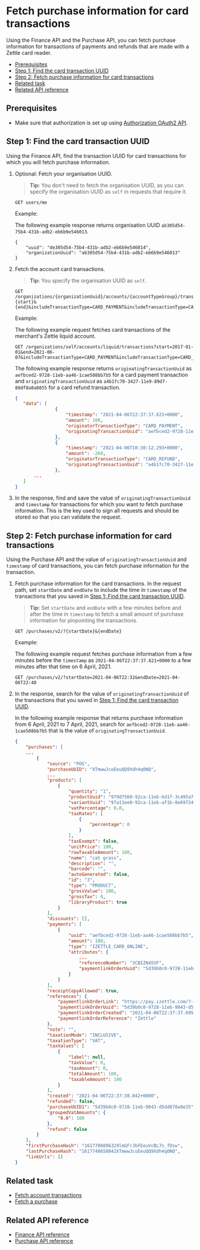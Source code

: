 Fetch purchase information for card transactions
===
Using the Finance API and the Purchase API, you can fetch purchase information for transactions of payments and refunds that are made with a Zettle card reader. 

* [Prerequisites](#prerequisites)
* [Step 1: Find the card transaction UUID](#step-1-find-the-card-transaction-uuid)
* [Step 2: Fetch purchase information for card transactions](#step-2-fetch-purchase-information-for-card-transactions)
* [Related task](#related-task)
* [Related API reference](#related-api-reference)

## Prerequisites
* Make sure that authorization is set up using [Authorization OAuth2 API](../../authorization.adoc). 
<!-- to be continued if any -->

## Step 1: Find the card transaction UUID
Using the Finance API, find the transaction UUID for card transactions for which you will fetch purchase information.  

1. Optional: Fetch your organisation UUID. 
   > **Tip:** You don't need to fetch the organisation UUID, as you can specify the organisation UUID as `self` in requests that require it.

    ```
    GET users/me
    ```
   Example:
       
   The following example response returns organisation UUID `ab305d54-75b4-431b-adb2-eb6b9e546013`.

    ```
    {
        "uuid": "de305d54-75b4-431b-adb2-eb6b9e546014",
        "organizationUuid": "ab305d54-75b4-431b-adb2-eb6b9e546013"
    }
    ```
       
2. Fetch the account card transactions. 
   > **Tip:** You specify the organisation UUID as `self`.

    ```
    GET /organizations/{organizationUuid}/accounts/{accountTypeGroup}/transactions?{start}&{end}&includeTransactionType=CARD_PAYMENT&includeTransactionType=CARD_REFUND
    ```
   Example:
   
   The following example request fetches card transactions of the merchant's Zettle liquid account.
   
   ```
   GET /organizations/self/accounts/liquid/transactions?start=2017-01-01&end=2021-06-07&includeTransactionType=CARD_PAYMENT&includeTransactionType=CARD_REFUND
   ```
       
   The following example response returns `originatingTransactionUuid` as `aefbced2-9728-11eb-aa46-1cae508bb7b5` for a card payment transaction and `originatingTransactionUuid` as `a4b1fc70-3427-11e9-89d7-88df8a0a0855` for a card refund transaction.

    ```json
    {
       "data": [
                   {
                       "timestamp": "2021-04-06T22:37:37.621+0000",
                       "amount": 100,
                       "originatorTransactionType": "CARD_PAYMENT",
                       "originatingTransactionUuid": "aefbced2-9728-11eb-aa46-1cae508bb7b5"
                   },
                   {
                       "timestamp": "2021-04-06T10:30:12.293+0000",
                       "amount": -260,
                       "originatorTransactionType": "CARD_REFUND",
                       "originatingTransactionUuid": "a4b1fc70-3427-11e9-89d7-88df8a0a0855"
                   },
           ...
       ]
   }
    ```

3. In the response, find and save the value of `originatingTransactionUuid` and `timestamp` for transactions for which you want to fetch purchase information. This is the key used to sign all requests and should be stored so that you can validate the request.


## Step 2: Fetch purchase information for card transactions
Using the Purchase API and the value of `originatingTransactionUuid` and `timestamp` of card transactions, you can fetch purchase information for the transaction.

1. Fetch purchase information for the card transactions. In the request path, set `startDate` and `endDate` to include the time in `timestamp` of the transactions that you saved in [Step 1: Find the card transaction UUID](#step-1-find-the-card-transaction-uuid).
   > **Tip:** Set `startDate` and `endDate` with a few minutes before and after the time in `timestamp` to fetch a small amount of purchase information for pinpointing the transactions.
    
    ```
    GET /purchases/v2/?{startDate}&{endDate}
    ```
    
   Example:
    
   The following example request fetches purchase information from a few minutes before the `timestamp` as `2021-04-06T22:37:37.621+0000` to a few minutes after that time on 6 April, 2021.
    
    ```
    GET /purchases/v2/?startDate=2021-04-06T22:32&endDate=2021-04-06T22:40
    ```

2. In the response, search for the value of `originatingTransactionUuid` of the transactions that you saved in [Step 1: Find the card transaction UUID](#step-1-find-the-card-transaction-uuid).

    In the following example response that returns purchase information from 6 April, 2021 to 7 April, 2021, search for `aefbced2-9728-11eb-aa46-1cae508bb7b5` that is the value of `originatingTransactionUuid`.
    
    ```json
    {
        "purchases": [
        ...
            {
                "source": "POS",
                "purchaseUUID": "XTmwwJcoEeuQQ9Xdh4qONQ",
                ...
                "products": [
                    {
                        "quantity": "1",
                        "productUuid": "979d7560-92ca-11eb-bd1f-3c495a76a2c0",
                        "variantUuid": "97a11ee0-92ca-11eb-af1b-8e697243a8ff",
                        "vatPercentage": 0.0,
                        "taxRates": [
                            {
                                "percentage": 0
                            }
                        ],
                        "taxExempt": false,
                        "unitPrice": 100,
                        "rowTaxableAmount": 100,
                        "name": "cat grass",
                        "description": "",
                        "barcode": "",
                        "autoGenerated": false,
                        "id": "3",
                        "type": "PRODUCT",
                        "grossValue": 100,
                        "grossTax": 0,
                        "libraryProduct": true
                    }
                ],
                "discounts": [],
                "payments": [
                    {
                        "uuid": "aefbced2-9728-11eb-aa46-1cae508bb7b5",
                        "amount": 100,
                        "type": "IZETTLE_CARD_ONLINE",
                        "attributes": {
                            ...
                            "referenceNumber": "3CBIZN4SVF",
                            "paymentlinkOrderUuid": "5d39b0c0-9728-11eb-9043-d5dd878a8e35"
                        }
                    }
                ],
                "receiptCopyAllowed": true,
                "references": {
                    "paymentlinkOrderLink": "https://pay.izettle.com/?-JN_dRcfX",
                    "paymentlinkOrderUuid": "5d39b0c0-9728-11eb-9043-d5dd878a8e35",
                    "paymentlinkOrderCreated": "2021-04-06T22:37:37.695+0000",
                    "paymentlinkOrderReference": "Zettle"
                },
                "note": "",
                "taxationMode": "INCLUSIVE",
                "taxationType": "VAT",
                "taxValues": [
                    {
                        "label": null,
                        "taxValue": 0,
                        "taxAmount": 0,
                        "totalAmount": 100,
                        "taxableAmount": 100
                    }
                ],
                "created": "2021-04-06T22:37:38.042+0000",
                "refunded": false,
                "purchaseUUID1": "5d39b0c0-9728-11eb-9043-d5dd878a8e35",
                "groupedVatAmounts": {
                    "0.0": 100
                },
                "refund": false
            }
        ],
        "firstPurchaseHash": "1617706096329lmGFrJbFEeuVcBL7n_fOsw",
        "lastPurchaseHash": "1617748658042XTmwwJcoEeuQQ9Xdh4qONQ",
        "linkUrls": []
    }
    ```

## Related task
* [Fetch account transactions](fetch-account-transactions.md)
* [Fetch a purchase](../../purchase.adoc#fetch-a-purchase)

## Related API reference
* [Finance API reference](../api-reference.md)
* [Purchase API reference](../../purchase.adoc)